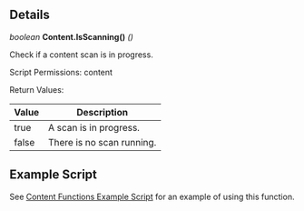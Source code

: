 ## Details

_boolean_ **Content.IsScanning()** _()_

Check if a content scan is in progress.

Script Permissions: content

Return Values:

| Value | Description               |
| ----- | ------------------------- |
| true  | A scan is in progress.    |
| false | There is no scan running. |

## Example Script

See [Content Functions Example Script](./example-scripts/ExampleContentFunctions/Main.lua) for an example of using this function.

